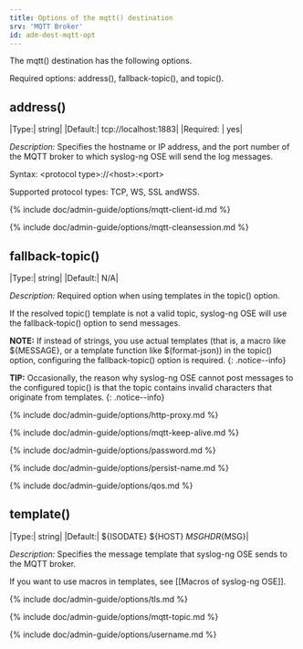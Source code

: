 ```yaml
---
title: Options of the mqtt() destination
srv: 'MQTT Broker'
id: adm-dest-mqtt-opt
---
```


The mqtt() destination has the following options.

Required options: address(), fallback-topic(), and topic().

## address()

|Type:|       string|
|Default:|    tcp://localhost:1883|
|Required: |  yes|

*Description:* Specifies the hostname or IP address, and the port number
of the MQTT broker to which syslog-ng OSE will send the log messages.

Syntax: \<protocol type\>://\<host\>:\<port\>

Supported protocol types: TCP, WS, SSL andWSS.

{% include doc/admin-guide/options/mqtt-client-id.md %}

{% include doc/admin-guide/options/mqtt-cleansession.md %}

## fallback-topic()

|Type:|      string|
|Default:|   N/A|

*Description:* Required option when using templates in the topic()
option.

If the resolved topic() template is not a valid topic, syslog-ng OSE
will use the fallback-topic() option to send messages.

**NOTE:** If instead of strings, you use actual templates (that is, a macro
like ${MESSAGE}, or a template function like $(format-json)) in the
topic() option, configuring the fallback-topic() option is required.
{: .notice--info}

**TIP:** Occasionally, the reason why syslog-ng OSE cannot post messages to
the configured topic() is that the topic contains invalid characters
that originate from templates.
{: .notice--info}

{% include doc/admin-guide/options/http-proxy.md %}

{% include doc/admin-guide/options/mqtt-keep-alive.md %}

{% include doc/admin-guide/options/password.md %}

{% include doc/admin-guide/options/persist-name.md %}

{% include doc/admin-guide/options/qos.md %}

## template()

|Type:|      string|
|Default:|   ${ISODATE} ${HOST} ${MSGHDR}${MSG}|

*Description:* Specifies the message template that syslog-ng OSE sends
to the MQTT broker.

If you want to use macros in templates, see
[[Macros of syslog-ng OSE]].  

{% include doc/admin-guide/options/tls.md %}

{% include doc/admin-guide/options/mqtt-topic.md %}

{% include doc/admin-guide/options/username.md %}
